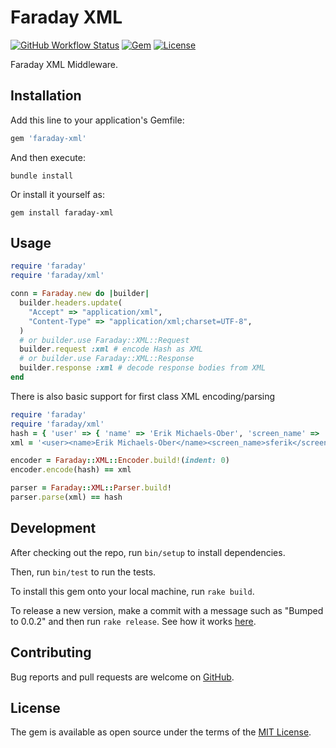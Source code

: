 # Faraday XML

[![GitHub Workflow Status](https://img.shields.io/github/workflow/status/gemhome/faraday-xml/ci)](https://github.com/gemhome/faraday-xml/actions?query=branch%3Amain)
[![Gem](https://img.shields.io/gem/v/faraday-xml.svg?style=flat-square)](https://rubygems.org/gems/faraday-xml)
[![License](https://img.shields.io/github/license/gemhome/faraday-xml.svg?style=flat-square)](LICENSE.md)

Faraday XML Middleware.

## Installation

Add this line to your application's Gemfile:

```ruby
gem 'faraday-xml'
```

And then execute:

```shell
bundle install
```

Or install it yourself as:

```shell
gem install faraday-xml
```

## Usage

```ruby
require 'faraday'
require 'faraday/xml'

conn = Faraday.new do |builder|
  builder.headers.update(
    "Accept" => "application/xml",
    "Content-Type" => "application/xml;charset=UTF-8",
  )
  # or builder.use Faraday::XML::Request
  builder.request :xml # encode Hash as XML
  # or builder.use Faraday::XML::Response
  builder.response :xml # decode response bodies from XML
end
```

There is also basic support for first class XML encoding/parsing

```ruby
require 'faraday'
require 'faraday/xml'
hash = { 'user' => { 'name' => 'Erik Michaels-Ober', 'screen_name' => 'sferik' } }
xml = '<user><name>Erik Michaels-Ober</name><screen_name>sferik</screen_name></user>'

encoder = Faraday::XML::Encoder.build!(indent: 0)
encoder.encode(hash) == xml

parser = Faraday::XML::Parser.build!
parser.parse(xml) == hash
```

## Development

After checking out the repo, run `bin/setup` to install dependencies.

Then, run `bin/test` to run the tests.

To install this gem onto your local machine, run `rake build`.

To release a new version, make a commit with a message such as "Bumped to 0.0.2" and then run `rake release`.
See how it works [here](https://bundler.io/guides/creating_gem.html#releasing-the-gem).

## Contributing

Bug reports and pull requests are welcome on [GitHub](https://github.com/gemhome/faraday-xml).

## License

The gem is available as open source under the terms of the [MIT License](https://opensource.org/licenses/MIT).
